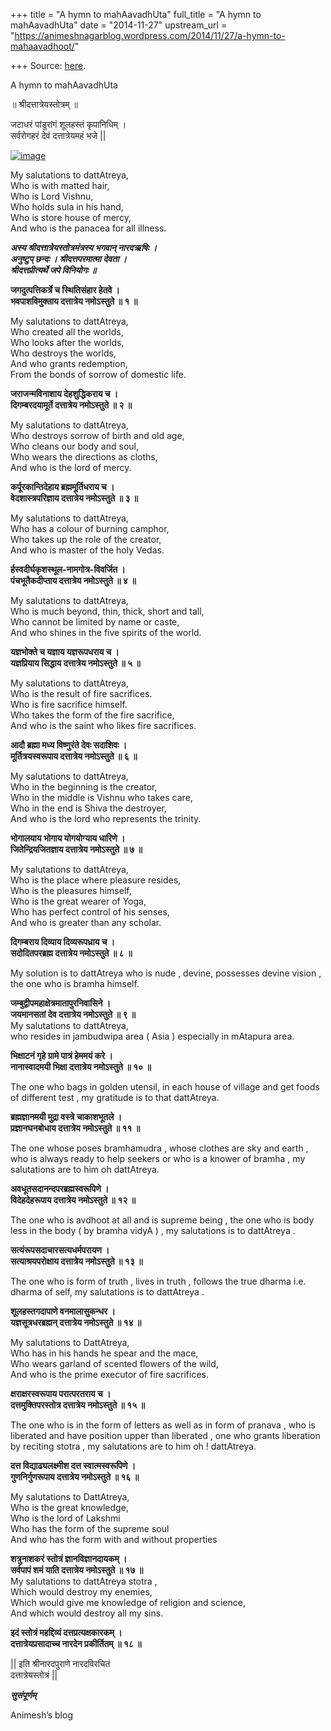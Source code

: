 +++
title = "A hymn to mahAavadhUta"
full_title = "A hymn to mahAavadhUta"
date = "2014-11-27"
upstream_url = "https://animeshnagarblog.wordpress.com/2014/11/27/a-hymn-to-mahaavadhoot/"

+++
Source: [here](https://animeshnagarblog.wordpress.com/2014/11/27/a-hymn-to-mahaavadhoot/).

A hymn to mahAavadhUta

 ॥ श्रीदत्तात्रेयस्तोत्रम् ॥

जटाधरं पांडुरांगं शूलहस्तं कृपानिधिम् ।  
सर्वरोगहरं देवं दत्तात्रेयमहं भजे \|\|

[![image](https://animeshnagarblog.files.wordpress.com/2014/11/wpid-ravi_varma-dattatreya.jpg?w=700 "Ravi_Varma-Dattatreya.jpg")](https://animeshnagarblog.files.wordpress.com/2014/11/wpid-ravi_varma-dattatreya.jpg)

My salutations to dattAtreya,  
Who is with matted hair,  
Who is Lord Vishnu,  
Who holds sula in his hand,  
Who is store house of mercy,  
And who is the panacea for all illness.

***अस्य श्रीदत्तात्रेयस्तोत्रमंत्रस्य भगवान् नारदऋषिः ।***  
***अनुष्टुप् छन्दः । श्रीदत्तपरमात्मा देवता ।***  
***श्रीदत्तप्रीत्यर्थे जपे विनियोगः ॥***

**जगदुत्पत्तिकर्त्रे च स्थितिसंहार हेतवे ।**  
**भवपाशविमुक्ताय दत्तात्रेय नमोऽस्तुते ॥ १ ॥**

My salutations to dattAtreya,  
Who created all the worlds,  
Who looks after the worlds,  
Who destroys the worlds,  
And who grants redemption,  
From the bonds of sorrow of domestic life.

**जराजन्मविनाशाय देहशुद्धिकराय च ।**  
**दिगम्बरदयामूर्ते दत्तात्रेय नमोऽस्तुते ॥ २ ॥**

My salutations to dattAtreya,  
Who destroys sorrow of birth and old age,  
Who cleans our body and soul,  
Who wears the directions as cloths,  
And who is the lord of mercy.

**कर्पूरकान्तिदेहाय ब्रह्ममूर्तिधराय च ।**  
**वेदशास्त्रपरिज्ञाय दत्तात्रेय नमोऽस्तुते ॥ ३ ॥**

My salutations to dattAtreya,  
Who has a colour of burning camphor,  
Who takes up the role of the creator,  
And who is master of the holy Vedas.

**र्हस्वदीर्घकृशस्थूल-नामगोत्र-विवर्जित ।**  
**पंचभूतैकदीप्ताय दत्तात्रेय नमोऽस्तुते ॥ ४ ॥**

My salutations to dattAtreya,  
Who is much beyond, thin, thick, short and tall,  
Who cannot be limited by name or caste,  
And who shines in the five spirits of the world.

**यज्ञभोक्ते च यज्ञाय यज्ञरूपधराय च ।**  
**यज्ञप्रियाय सिद्धाय दत्तात्रेय नमोऽस्तुते ॥ ५ ॥**

My salutations to dattAtreya,  
Who is the result of fire sacrifices.  
Who is fire sacrifice himself.  
Who takes the form of the fire sacrifice,  
And who is the saint who likes fire sacrifices.

**आदौ ब्रह्मा मध्य विष्णुरंते देवः सदाशिवः ।**  
**मूर्तित्रयस्वरूपाय दत्तात्रेय नमोऽस्तुते ॥ ६ ॥**

My salutations to dattAtreya,  
Who in the beginning is the creator,  
Who in the middle is Vishnu who takes care,  
Who in the end is Shiva the destroyer,  
And who is the lord who represents the trinity.

**भोगालयाय भोगाय योगयोग्याय धारिणे ।**  
**जितेन्द्रियजितज्ञाय दत्तात्रेय नमोऽस्तुते ॥ ७ ॥**

My salutations to dattAtreya,  
Who is the place where pleasure resides,  
Who is the pleasures himself,  
Who is the great wearer of Yoga,  
Who has perfect control of his senses,  
And who is greater than any scholar.

**दिगम्बराय दिव्याय दिव्यरूपध्राय च ।**  
**सदोदितपरब्रह्म दत्तात्रेय नमोऽस्तुते ॥ ८ ॥**

My solution is to dattAtreya who is nude , devine, possesses devine
vision , the one who is bramha himself.

**जम्बुद्वीपमहाक्षेत्रमातापुरनिवासिने ।**  
**जयमानसतां देव दत्तात्रेय नमोऽस्तुते ॥ ९ ॥**  
My salutations to dattAtreya,  
who resides in jambudwipa area ( Asia ) especially in mAtapura area.

**भिक्षाटनं गृहे ग्रामे पात्रं हेममयं करे ।**  
**नानास्वादमयी भिक्षा दत्तात्रेय नमोऽस्तुते ॥ १० ॥**

The one who bags in golden utensil, in each house of village and get
foods of different test , my gratitude is to that dattAtreya.

**ब्रह्मज्ञानमयी मुद्रा वस्त्रे चाकाशभूतले ।**  
**प्रज्ञानघनबोधाय दत्तात्रेय नमोऽस्तुते ॥ ११ ॥**

The one whose poses bramhamudra , whose clothes are sky and earth , who
is always ready to help seekers or who is a knower of bramha , my
salutations are to him oh dattAtreya.

**अवधूतसदानन्दपरब्रह्मस्वरूपिणे ।**  
**विदेहदेहरूपाय दत्तात्रेय नमोऽस्तुते ॥ १२ ॥**

The one who is avdhoot at all and is supreme being , the one who is body
less in the body ( by bramha vidyA ) , my salutations is to dattAtreya .

**सत्यंरूपसदाचारसत्यधर्मपरायण ।**  
**सत्याश्रयपरोक्षाय दत्तात्रेय नमोऽस्तुते ॥ १३ ॥**

The one who is form of truth , lives in truth , follows the true dharma
i.e. dharma of self, my salutations is to dattAtreya .

**शूलहस्तगदापाणे वनमालासुकन्धर ।**  
**यज्ञसूत्रधरब्रह्मन् दत्तात्रेय नमोऽस्तुते ॥ १४ ॥**

My salutations to DattAtreya,  
Who has in his hands he spear and the mace,  
Who wears garland of scented flowers of the wild,  
And who is the prime executor of fire sacrifices.

**क्षराक्षरस्वरूपाय परात्परतराय च ।**  
**दत्तमुक्तिपरस्तोत्र दत्तात्रेय नमोऽस्तुते ॥ १५ ॥**

The one who is in the form of letters as well as in form of pranava ,
who is liberated and have position upper than liberated , one who
grants liberation by reciting stotra , my salutations are to him oh !
dattAtreya.

**दत्त विद्याढ्यलक्ष्मीश दत्त स्वात्मस्वरूपिणे ।**  
**गुणनिर्गुणरूपाय दत्तात्रेय नमोऽस्तुते ॥ १६ ॥**

My salutations to DattAtreya,  
Who is the great knowledge,  
Who is the lord of Lakshmi  
Who has the form of the supreme soul  
And who has the form with and without properties

**शत्रुनाशकरं स्तोत्रं ज्ञानविज्ञानदायकम् ।**  
**सर्वपापं शमं याति दत्तात्रेय नमोऽस्तुते ॥ १७ ॥**  
My salutations to dattAtreya stotra ,  
Which would destroy my enemies,  
Which would give me knowledge of religion and science,  
And which would destroy all my sins.

**इदं स्तोत्रं महद्दिव्यं दत्तप्रत्यक्षकारकम् ।**  
**दत्तात्रेयप्रसादाच्च नारदेन प्रकीर्तितम् ॥ १८ ॥**

\|\| इति श्रीनारदपुराणे नारदविरचितं  
 दत्तात्रेयस्तोत्रं \|\|

 ***सुसंपूर्णम्***

Animesh’s blog

